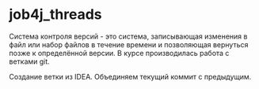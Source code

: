 # job4j_threads

Система контроля версий - это система, записывающая изменения в файл или набор файлов
в течение времени и позволяющая вернуться позже к определённой версии.
В курсе производилась работа с ветками git.

Создание ветки из IDEA.
Объединяем текущий коммит с предыдущим.